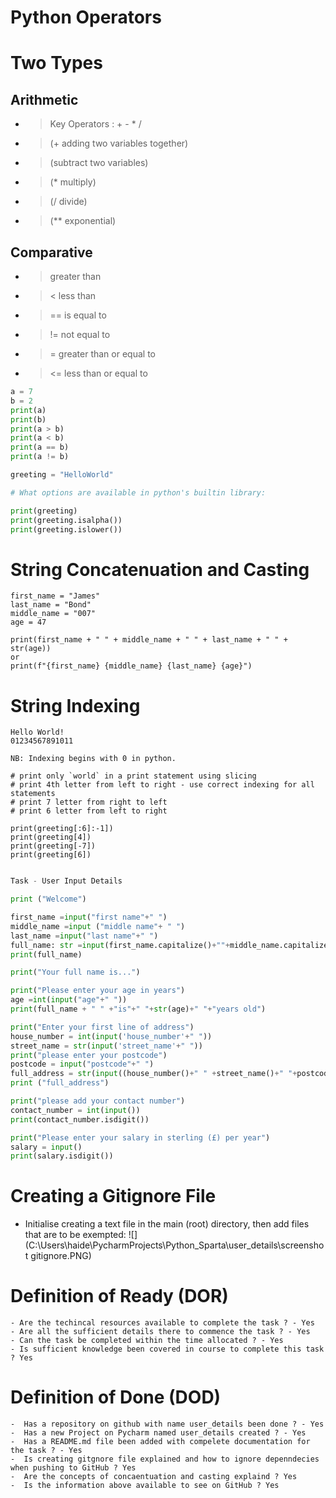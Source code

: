 # Python Operators

# Two Types

## Arithmetic

- >  Key Operators : + - * /  
- > (+ adding two variables together)
- > (subtract two variables)
- > (* multiply)
- > (/ divide)
- > (** exponential)

## Comparative

- >  greater than
- > < less than
- > == is equal to
- > != not equal to
- > = greater than or equal to
- > <= less than or equal to

``` python
a = 7
b = 2
print(a)
print(b)
print(a > b)
print(a < b)
print(a == b)
print(a != b)

greeting = "HelloWorld"

# What options are available in python's builtin library: 

print(greeting)
print(greeting.isalpha())
print(greeting.islower())
```

# String Concatenuation and Casting

```
first_name = "James"
last_name = "Bond"
middle_name = "007"
age = 47

print(first_name + " " + middle_name + " " + last_name + " " + str(age))
or
print(f"{first_name} {middle_name} {last_name} {age}")
```

# String Indexing
 
```
Hello World!
01234567891011

NB: Indexing begins with 0 in python.

# print only `world` in a print statement using slicing 
# print 4th letter from left to right - use correct indexing for all statements
# print 7 letter from right to left
# print 6 letter from left to right

print(greeting[:6]:-1])
print(greeting[4])
print(greeting[-7])
print(greeting[6])
```

``` python

Task - User Input Details

print ("Welcome")

first_name =input("first name"+" ")
middle_name =input ("middle name"+ " ")
last_name =input("last name"+" ")
full_name: str =input(first_name.capitalize()+""+middle_name.capitalize()+""+ last_name.capitalize())
print(full_name)

print("Your full name is...")

print("Please enter your age in years")
age =int(input("age"+" "))
print(full_name + " " +"is"+" "+str(age)+" "+"years old")

print("Enter your first line of address")
house_number = int(input('house_number'+" "))
street_name = str(input('street_name'+" "))
print("please enter your postcode")
postcode = input("postcode"+" ")
full_address = str(input((house_number()+" " +street_name()+" "+postcode))
print ("full_address")

print("please add your contact number")
contact_number = int(input())
print(contact_number.isdigit())

print("Please enter your salary in sterling (£) per year")
salary = input()
print(salary.isdigit())
```

# Creating a Gitignore File
  - Initialise creating a text file in the main (root) directory, then add files that are to be exempted:
    ![](C:\Users\haide\PycharmProjects\Python_Sparta\user_details\screenshot gitignore.PNG)

# Definition of Ready (DOR)

    - Are the techincal resources available to complete the task ? - Yes
    - Are all the sufficient details there to commence the task ? - Yes
    - Can the task be completed within the time allocated ? - Yes
    - Is sufficient knowledge been covered in course to complete this task ? Yes 
    
# Definition of Done (DOD)

    -  Has a repository on github with name user_details been done ? - Yes
    -  Has a new Project on Pycharm named user_details created ? - Yes
    -  Has a README.md file been added with compelete documentation for the task ? - Yes
    -  Is creating gitgnore file explained and how to ignore depenndecies when pushing to GitHub ? Yes
    -  Are the concepts of concaentuation and casting explaind ? Yes 
    -  Is the information above available to see on GitHub ? Yes 